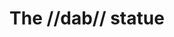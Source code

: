 ---
pid: LLP355
title: The //dab// statue
location_transcription: West Philadelphia
zipcode: '19131'
outside_phl: 
neighborhood: Wynnefield
age: '11'
age_range: 6-13
instagram: 
image_file_name: LLP_355.jpg
proposal_transcription: dab
topic: Pop Culture,Youth
topic_summary: 0, 0
type: Sculpture Statue
keywords_other: dab, migos, football, atlanta
credit: Craig Hi
image_labels: 
twitter: 
facebook: 
permalink: "/monuments/llp355/"
layout: item-page
---